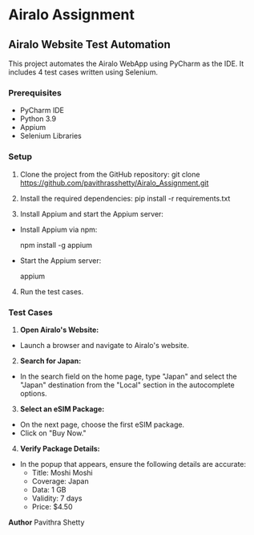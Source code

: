# Airalo Assignment

## Airalo Website Test Automation

This project automates the Airalo WebApp using PyCharm as the IDE. It includes 4 test cases written using Selenium.

### Prerequisites
- PyCharm IDE
- Python 3.9
- Appium
- Selenium Libraries

### Setup

1. Clone the project from the GitHub repository:
git clone https://github.com/pavithrasshetty/Airalo_Assignment.git

2. Install the required dependencies:
pip install -r requirements.txt

3. Install Appium and start the Appium server:
- Install Appium via npm:

  npm install -g appium

- Start the Appium server:

  appium

4. Run the test cases.

### Test Cases

1. **Open Airalo's Website:**
- Launch a browser and navigate to Airalo's website.

2. **Search for Japan:**
- In the search field on the home page, type "Japan" and select the "Japan" destination from the "Local" section in the autocomplete options.

3. **Select an eSIM Package:**
- On the next page, choose the first eSIM package.
- Click on "Buy Now."

4. **Verify Package Details:**
- In the popup that appears, ensure the following details are accurate:
  - Title: Moshi Moshi
  - Coverage: Japan
  - Data: 1 GB
  - Validity: 7 days
  - Price: $4.50

**Author**
Pavithra Shetty
